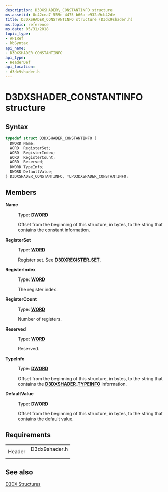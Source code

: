 ```yaml
---
description: D3DXSHADER\_CONSTANTINFO structure
ms.assetid: 0c42cea7-559e-4475-b66a-e932a9cb42de
title: D3DXSHADER_CONSTANTINFO structure (D3dx9shader.h)
ms.topic: reference
ms.date: 05/31/2018
topic_type: 
- APIRef
- kbSyntax
api_name: 
- D3DXSHADER_CONSTANTINFO
api_type: 
- HeaderDef
api_location: 
- d3dx9shader.h
---
```


# D3DXSHADER\_CONSTANTINFO structure

## Syntax


```C++
typedef struct D3DXSHADER_CONSTANTINFO {
  DWORD Name;
  WORD  RegisterSet;
  WORD  RegisterIndex;
  WORD  RegisterCount;
  WORD  Reserved;
  DWORD TypeInfo;
  DWORD DefaultValue;
} D3DXSHADER_CONSTANTINFO, *LPD3DXSHADER_CONSTANTINFO;
```



## Members

<dl> <dt>

**Name**
</dt> <dd>

Type: **[**DWORD**](../winprog/windows-data-types.md)**

</dd> <dd>

Offset from the beginning of this structure, in bytes, to the string that contains the constant information.

</dd> <dt>

**RegisterSet**
</dt> <dd>

Type: **[**WORD**](../winprog/windows-data-types.md)**

</dd> <dd>

Register set. See [**D3DXREGISTER\_SET**](./d3dxregister-set.md).

</dd> <dt>

**RegisterIndex**
</dt> <dd>

Type: **[**WORD**](../winprog/windows-data-types.md)**

</dd> <dd>

The register index.

</dd> <dt>

**RegisterCount**
</dt> <dd>

Type: **[**WORD**](../winprog/windows-data-types.md)**

</dd> <dd>

Number of registers.

</dd> <dt>

**Reserved**
</dt> <dd>

Type: **[**WORD**](../winprog/windows-data-types.md)**

</dd> <dd>

Reserved.

</dd> <dt>

**TypeInfo**
</dt> <dd>

Type: **[**DWORD**](../winprog/windows-data-types.md)**

</dd> <dd>

Offset from the beginning of this structure, in bytes, to the string that contains the [**D3DXSHADER\_TYPEINFO**](d3dxshader-typeinfo.md) information.

</dd> <dt>

**DefaultValue**
</dt> <dd>

Type: **[**DWORD**](../winprog/windows-data-types.md)**

</dd> <dd>

Offset from the beginning of this structure, in bytes, to the string that contains the default value.

</dd> </dl>

## Requirements



|                   |                                                                                          |
|-------------------|------------------------------------------------------------------------------------------|
| Header<br/> | <dl> <dt>D3dx9shader.h</dt> </dl> |



## See also

<dl> <dt>

[D3DX Structures](dx9-graphics-reference-d3dx-structures.md)
</dt> </dl>

 

 
